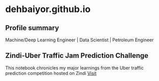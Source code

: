 # dehbaiyor.github.io

## Profile summary
Machine/Deep Learning Engineer | Data Scientist | Petroleum Engineer

## Zindi-Uber Traffic Jam Prediction Challenge
This notebook chronicles my major learnings from the Uber traffic prediction competition hosted on Zindi
[Visit](https://dehbaiyor.github.io/Zindi-Uber-Traffic-Jam-Competition)
